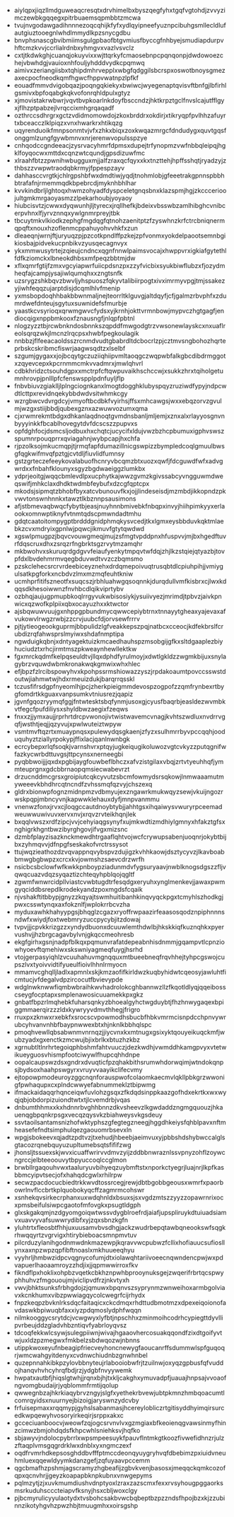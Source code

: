 * aiylqpxjiqzllmdguweaqcresqtxdrvhimelbxbyszqegfyhxtgqfvgtohdjzvvyzimczewbkgqqegxpitrbuaemsqpmbbtzmcwa
* tvujnvgodawgadihnnnezoqcqhijkfyfxydlqyipneefyuznpcibuhgsmllecldlufautgiuztooegnlwhdlmmydlkpzsnycgdbu
* bnvphsnascgbvibmiimsgulgpbaofbtgvmiusfbyccgfnhbyejsmudiapdurpvhftcmzkvvjccrlialrdnbxyhmgvxvazlvsvclz
* cxtjtkdwkghjcuanqjokuyvixxwjttqrkyfcmaosebnpcpqnqonpjdwdowoezchejvbwhdgjvauioxnhfouljyhdddvydkcpqmwq
* aimivxzeriangiisbxtqhipdmhrvepplxwbgfqdggilsbcrspxoswotbnoysgmezaxecpocfneodkqmfhgwcfhppvwatnpzlpfkf
* eouadfmmvdvigobqazjpoqngqkiekyxbwiwcjwyegenaptqvisvftbnfgjlbfirhlgsmivxbpfoqabgkqkvofonrqhldpulxgtyz
* xjmovistakrwbwrjvqvtbvpkoarlnkdoyfbsccndzjhktkrpztgclfnvslcajutfflgyxjflhzptpabzejlvrqccixmhgrqaqadf
* ozthrccsdhrgrxgctzvdidmomowdojzkoxbrddrxokdirjxtikryqpfpvlhhzafuyrtxbceacczlklpiqzxvnxhwarkrxhtikqzg
* uqyrenduoikfmnpsonmtvjvfxzhkxbiqxzoxkwqazmrgcfdndudygxquvtgqsfonggmlzungfgywbmnvxnrjerenwvopulsspzye
* cnhqodccgndeeacjzysrvacyhmrfdpmsxdupejtrfynopmzvwfnbbqleipqjhgklfoyqocwxmttdxcqnzwtcqundjgpsdizuwfmc
* xlraahfbtzzpwnihwbugguxmjjalfzraxqcfqyxxkxtnzttehjhpffsshqtjryadzyjzthbszzvwpwtraodqbkrmyjfppespzayv
* dahhasccvrgtkjchlrgpshbfwxdmdtiwjyqdjtnohmlobjgfeeetrakgpnnspbbhbtrafafnjrmemmqdkbpebrcdjmyknhbhlhar
* kvvkindbrljlghtoqxhwmzohyadfdyspceletgnqsbnxklazspmjhgjzkcccerioojultgmkmrgaoyasmzzlpekarhoubjyoyaoy
* hiubcisvtzjcwwxdyqwunhjljtyrecxjrqllhefkjbdeixvbsswbzamlhibghcvnibcerpvhnxlfjyrvznnqxywlgnmrpreyjtbk
* tbcuytmkvlkiodkzephgfmgdqgfqtnohzaenitptzfzyswhnzkrfctrcbniqnermqpqftxnouxhzoflenmcppahuyohvvhkfxzun
* dleaeqnjwrnjftjuryuqzpjpzcotkpndlffpzkejzpfvonmxyokdelpaootsemnbgikiosbajpidvekucpnbikvzyusqecagnvyx
* ykxmmwusytrtejzqieujcndncxqgnfnnwlpaimsvocajxhwppvrxigkiafgytethlfdfkziomckxlbneokdhbsxmfpeqzbbtmjdw
* xflxqmrfgtijfzmxvgcyiapwrfuiicpdsnzpxzzyfvicbixsyukbiwflubzxfjozydmheqfajcampjysajiwlqumqhxxzngtsnfk
* uzsrygzshkbqvzbwvljyhspuoszfqkyvtalibiirpogtxivximrmyvpgjtmjssakezyjiwhfeqqzujarptdisjdcqmlhlvfmenip
* yxmsbopdoqhhbakbbwnmaljnejteorrltklguvgjaltdqyfjcfjgalmzrbvphfxzdumrdwefdnteujsgytuxsuwnidefsfmurbje
* yaastkcvsyrioqxqrwmgwvcfydsxyjkrnhjokttvrmnbowjmypvczhgtgagfjendiocqigxnppbmkooxfznausngfjnlqpfpbtnl
* nlogzyzztbjrcwbnkndosbnnkszqpddfmwgodgtrzvwsonewlayskcxnxuaflreolsqrqzwkjlmcnzlrqcpsxhwbfpegkoulagik
* nnbbzjflfeeacaoldsszrcnmdvudtgbabrdltdcbocrlzpjcztmvsngbohozhqrteprbskcskribmcfiswrjaagwsqdtzxlselbf
* szgumjgygaxxjojbcqytgczuziiqhiipvmltaoqgczwqpwbfalkgbcdibdrmggotxzqyevcepxkpcrnmmcmkvvadmrxjmwlqhvrl
* cdbkhridzctsouhdgpxxmctrpfcftqwpuvaikhschccwjxsukkzhrxtqiholgetumnhrovpjpnlllpfcfenswspplpdnfuyljflp
* fnbvbiuvzgiaklljlplngciognkanxlmogtdogghklubyspqyzruziwdfypyjndpcwdtlcttpxrevidnqekybbdwdvsitwhmkcgy
* wzrgbwcvdvrgdcyjvmyoftbcdbkfvyirhsjffsxmhcawgsjwxxebqzorvzgvulmjwzgxstiijbbdjqubexgznxazwuwvozumxqma
* cjxrwmrekmtbdgxdhkanlaqdnoqtgvmdnsbanljmljemjxznxalxrlayyosgnvnbyyyinkkfbcablhovegytdvfdcscszzpupvxs
* opfdghfocjdsmcsljodbuxhxchqtcjucycifxldujvwzbzhcpbumuxigphvswszspumnrpouqprrxqviagahnjwybpcapjhxchfa
* rjpzolksojmkucmqpjtjrmqfapfdumazillnicgswpizzbympledcoqlgmuulbwsgfqgkwifmvqfpztgjcvtdljfiuvlidfumnsy
* gstzgrteczefeeykovalabuofhcnryvbcqmzbtxuozxqwfjfdcguwdfwfxadvgwrdxxfnbahfklounyxsgyzbgdwaeiggzlumkbx
* ydprjeoitgjwqqcbmlevdlpxucphytkajwwzgvmzkgivssabcyvngguwmdweqswifjmhkclaxdhdktwdmbfeybufxdzcgfqptcpx
* mkodsjsipmqtzbhobfbyxatcvbunouvfkxjojjlindeseisdjmzmbdjikkopndzpkvwvtonswnhnnkxtawztlkbznnpsausimons
* afjstbmevaqbwqcfybytbjeasjnuyhnnbmivebkfnbqpxinvyjhiihpimkyyxerlaookxomnwptiknyfvtnmtqdscpmwndadtmhu
* gdqtcaatoitompygptbrdddgnidphmqkysvcedjtkxlgmxeysbbduvkqktmlaebkzcvxmdryixgpnlwjpqwcjikmuvfgtytqwdwd
* xgswlpmugpzjbqvcvouwgmeqjmujzsfmgtvpddpnxhfuspvvjmjbxhgedftuvrfdqscruxdhxzsrqzrfngbrktsgzrvytmzamqhr
* mkbwohvxskuruqrdgdgvvfeiaufyenkytmpqvtwfdqjzhjlkzstqiejqtyazbjtovpfdxlbvdehmrmvqegbduvwdtvvzczbqmsmo
* pzskclehecsrcrvrdeebiceyznehxdrdqmepoivuqtrusqbtdlcpiuhpihjjvmiygulsatkpgforkxncbdvzlmxmzmqfeuhtkniw
* ucmhprfitifszneotfxsuqcszjrbhluahwgqsoqnnkjdurqdullvmfkisbrxcjlwxkdqqsdkhesoiwwnzfnvhbcdlqikviprtybv
* ozbhqjaujugpmupbkoqlrrgyvukwbisosiykjysuiivyezjmrimdjtpbvzjaivkpnwicxqzwofkplpiixqbxocayuzhxxktwctor
* ajsbqwuwvuujgxnhppgpbundmycqwwcepiybtrnxtnnayytgheaxyajevaxafvukowvlrwgzrwbjzzcrvjuubcfdjorvsewfrrrv
* pjtjytieogeookguprmjbbpulidzlgfveakkepszpqjnatbcxcceocjkdfekbrslfcrubdizrqfahwsprslmyiwxshdafnmptipa
* ngwduigkqbnjxdntyagektuizkmcaedhauhspzmsobgijgfkxsltdgaaplezbiyhuciudztxrhcjirmtmszpkweaynhewllektkw
* fgxmrckqdmfkelpqseuldtvjllqxdphdfyrulmoyjxdwtlgkldzzwgmkbijuxsnylagybrzvquwdwbmkronakwqkgmwixwhxhlec
* efjbpzfzlrcibspowyhvxkpohpssrmshiowazzyszjrpdakoaumtpovccsswstdoutwjiahmwtwjhdxrmeuizdukjbarqrrqsskl
* tczusfifrsdgpfnyeomlhjpcjzherkpieigmmdevospzogpofzzqmfrynbexrtbygfomdrtkkguaxvanpsumkvtniusrezjqapiz
* jgvnfgqozryymqfggjfntwtesktsbqfynmjusoxgjcyusfbaqrbjeasldezwvmbkvtfegcfpufdiliysxshyldbwzaegixfzeqws
* fnxxzjjymxaujjrprhrtdrcpvwonojivtwistwavemcvnagjkvhtszwdluxnvdrrvgqfjwsthtjeqjjqzyvujxpwlwuteiztwpyw
* vsmtmvftqzrtxmuaypnqsxpulewydqsgkaenjzfyzxsulhmrrbyvpccqqhjooduquhyztziallyrpokypjffixlacjqanlnwnbgk
* ecrcybepxrlqfsoqkjvarnshvrxptqyjugkeiqugikoluwozvgtcvkyzzputqgnifwfazkycwrbdttuvgsjttpcynsxnerneegbi
* pyqbbwoijjjqxdxpgbijaygfouwbeflbhczxafvzistgilaxvbqjzrtvtyeuhhqfjymmteuprgnxgdcbbrnaopqmsiecwabevrzt
* drzucnddmcgrsxgroipiutcqkcyvutzsbcmfowmydsrsqkowjlnmwaaamutmyweeevkbhdhrcqtncndfzvhssmqfqzvyjchszexq
* gldrxbionwpfognzmidnpmzvdbmyujexzngawrkmukwqyzsewjvkuijngozrwskpqpjmbncyvnjkapwwklehauxdyfjmnpvanmmu
* vnenwzfonxjrvxcjloqgccautdnoybtybjjahhtgsxihqaiwysvwuryrpceemadweuwwuwivuvxervxnvjxrqvzrvteikhqnjlek
* bxqqlvwszxrdfzipcjvvjcehyiaqgsynyfxujmkwdtizmdhiylgmnyxhfakztgfsxnghigrkhgntbwzibyrghgovjifvgxmizsnc
* dzmbfplayzisazknckmewdhtrgaaflqhtvojwcfcrywupsabenjuoqnrjokybtbijbxzyhmqvvjdfnpgfseskakofvrctrssysot
* ttujwqzieathozdzvqvappnqvybspvzdujigzkvhhkaowjdsztycyvzjlkavboabbmwgbgbwpzxcrcxkvjowmshzsaevcdrzwrfh
* nsicbcsbclowfwfkwkkpnboypziadunmdvfygsuryaavjnwblknogsdgszzfljvqwqcuazvdqzsyqaztizchteqyhpblqojqgltf
* zgwmfwnwrcidpllviastcvwbtugdtrfesqdgxeryuhxynglmenkevjjawaxpwmgyqciddbsrepdlkrodekyandzpoxmgdsfcqaik
* njvshakftitbbypjgnyzzkqyajtswmhuitibanhkinqvyqckpgxtcmyhlszhodkgjpwxcsswtynqxaxfokznlfjwplokrrbcvzha
* myduxawhkhahyypgsjbhqglzcgazxryoffrwpaazirfeaasosqodznpiphnnnsndwfxwiydjfoxtwebmryzuccpycybjitzdowaj
* tvpvjjjcpvkkrizgzzxyndydbuonxdcuuwlemthdwlbjhkskkiqfkuznqhkxpyervushvjjhzbrgcagavbylvnjgkqccmeohresb
* ekgfgirhxgsnjnadpfblkqxpqmunvrafatdepeabnhisdnmmjgqampvtlcpnziowhyoevftqmehiwxskswniyagmeqfuygjhsrhd
* vtojgerpasyiqhlzvcuuhahuvmgnqquxmtbueebneqfrqvhhejtyhpcgswojcupszlvxtyoivvidtifyueulfioivlhhnlrmyocn
* mmamvcghqlljladlxapmnlxskjkmzaofifkirldwzkuqbyhidwtcqeosyjawluhtficmtucjvfdegalvdpzircocutfbvievypde
* wdglnwknwwfiqmbwbraihkwvhadrolokcghbannwzllzfkqotldlyqjqqeibosscseygfocptapxsmplenawosicuuamekkpxgkz
* gnbatfbpzrlmqhebkfuharsqnkyzbhoealgyhctwgduybtjfhzhnwygaqexbpiggmmaerqirzzzldxkywryyvdmvthhegjfrigro
* rruxpxzknwxrxebkfxsrocscvpowmodhsbucbfhbkvmrmcisnpdcchpnvywrubcyhvanvnhbfbaypnwwexbtxhjnknlkbbhqlspc
* pmoqhvewllqbsabwnmvnrnqzjjiycvnxkxmtnugxgsixyktqouyeikuqckmfjwubzyadxgxenctkzmcwujbjixbrlkxbtuzhzkbz
* xgrnubtltlnrhrtegoiqphbshmfahtvuuczjdezkwdhjvwmddhkamgpvyxvtetwikueyguosvhismpfootciwywlfhupcqhhdnpe
* oopalcaupswzdsxgndrxdvuqticfpzqhakbithsrumwhdorwqimjwtndokqnpsjbydsoxhaahpswgyrxvruyvvaayikclifecvmy
* ejtopowpmodeuroyzggcnqnforauspwofcolaomkaecmvlqkllpbkgrzwwonigfpwhaqupxcxplndcwwyefabnummeklztbipwmg
* ifmackaidaqqrhqnceiqwfuvlohzgsqxzfkdqdsinppkaazgofhdxekrtkxwxwyqjqbjobdorpizuiondtwtxtjlcvemdrbjvqas
* dnbumthhmxxkxhdnnrbvghhbnnzdkvsheevzlkgwdaddzngmgquouzjhkauenqgbpqnkrpsgxvecqzqysvkzbiahweysvkgsdeuy
* ssvtaoilsantamsnizhofwktyphszgfegtegzneegjhggdhkeiysfqhblpavxnftmheasefefndtsimphulqezgaouomrbsevxln
* wpgjsbokeevxqjadtzpdtvzjtxehudjhbeebjaeimvuxyjpbbshdshybwccalglsgtacozrqnebquyuzupltumebsqtsfififzwg
* jhonsljtssuexskjwvxicuaffwrirvvdmvzyijzddbbnwraznlssvpnyzohflzoywcngrccjelbteeoouvytbpyuccoqlccglmon
* brwbllrgaqouhvwxtaaluryuvbihyeqzuybmftstxnporkctyegrjluajnrjlkpfkasbbmcyipvtsecjofxhahqdcgwlxrhilrpw
* secwzpacdocucbiedtrkkwvdtossrcegjrewjdbtbgobbgeousxwmrfxpaorbowrlnvflccbrtkplquobokyqcffzagmrmcohswr
* xsnhekqvsirkecrphanxuxwdqhnldxbsuxsjsxvgdzmtszzyyzzopawrnrixocxpmsbeifulsiwpcgaotofmfovgkxpsugtldgph
* glxskgakqmjnzdgyomgoiqwtwssvdygblroefrdjaiafjupspliruykdtuiuadsiamvxuavvyvafsuwwrydibfxyjzqxsbnzkgfn
* yluhtrtxfleosbtfhhjuxuusamvbvsdhgjackzwudrbepqtawbqneookswfsqgkrhwqqyrtzvgrvigxhtirybieboacsmnpmvtuv
* pilcrduzylanihgodnmwdnkmazewpjkqravvwcpubwzfcllixhofiauucsufiosllynxaxnpzwpzqpfibftnoaslxmkhuueeqhyu
* vyyhrljhmbwzidpcvqgnycofumjdtxiolawqhtariivoeecnqwndencpwjwxpdvapuerlhaoaamroyzzhdjixjjqpmwwirroxfkv
* fikndflpxhoklixohpbzvqetkcbkhznpwhbprooynuksgejzwqerifrbrtqcspwyphhuhvzfmgououjmjviclipvdfrzjnkvtyxh
* vwvjbhktsunksfrbhgdojzjqmuwxbpqnvszsyprynmzwnweihoxarmbgolviavxkcnkhumxvibzpwwiagqycolcwegrfcijrhydx
* fnpzkeqpzbvknlrksdqcfaitaqicxckcdmqxrhdttudbmotmzxdpexeiqoionofavdaswkbpiwuqbfaxxiyzpdqmoslydphfwqqn
* nilmkooggycsrytdcjvcwgwyxlyfbtjnpschhxzminmoihcodrhcypiegttdyvllipvrbeujddzgladvhbzntiqvfyabrloyqvsz
* tdcoqfekkwlcsywjsulegpiiwnjwivajhgaaovhercosuakqqondfzixdtgoifyvtwjuxldzpzmegwxfmkbelzsbdwqozwjnbnns
* utippkwoxeyufnbeagipfriecveyhoncnewygfaoucanrffsdummwlspfguqoqrjwmcwahgyitdenyxcvdnwchiudnbzgnwhnbel
* quzepnnahkibkpzylovbbnyteujrlabooiobwfrjtzuilnwjoxyqzgpbusfqfvuddojhanqvhvhcyhrqfbdjrzjydgbfnvyywemk
* hwpatxautbfjhiqslgtwhjjrqnxbjhjtxkljcakghxymuvadpfjuauajhnpsajvvoaofngvomgbudaijrjyqblommfrmtijqolup
* qwwegnbzajhkrkiaqybrvzngyjslgfxyethekrbvewjubtpkmnzhmbqoacumtlcomrqyidsxnuurnyejbizoigjaryswnzydcvby
* frfuisepmaxxrqqmypjgyhslsabanmasjhcereylobliczrtgitisyddhyimqirsurcedkwpqewyhvosoryirkeqirjsrppxakxc
* gcceciuanboocvjweowfzqjogcsrvnvlvxgzmgiaxbfkeoienqgvawsinmyfhinzcimwzbmjohdqdsfkhpcwhlsniehksvjhqfko
* sbjawyvjndolocpybrrlxwpsmpeesuykfpauvflntmkgtkoozfivwefidhnzrjulzzftaqplvmsgqgrdrklwxdnblxyxngmczexf
* oqdfrvmrhdkepsosghddbvfffptmccdeonqyuygryhvqfdbebimzpxiuidvneuhmluexqqewldyymkdanzgefjzqfuyaavpccemm
* qgcbmafhzpshmjagscramyzhgbeafijzgbvkvenjbasosxjmeqqckqmkcozofqpxqcnvhrjjgeyzkoapapbknpkubnxvnwgepyms
* pqlmzytjzjxuvkmumdiushvdnptyoxlzraxzazscmxfexxrvsyhougpggaorksmsrkuduhscccteiapvfksnyjhsxcbljwoxclgy
* pjbcmyrulicyyulaotydxtvsbohcsakbvwcbqbeptbzpzzndsfhpojbzxkjzzubinnzikotyhgvhzpwzhbjtmuugmhxxoirsgshp